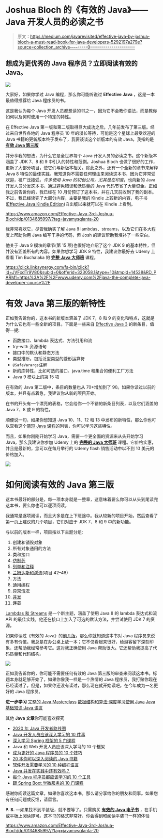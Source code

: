 # Joshua Bloch 的《有效的 Java》——Java 开发人员的必读之书

> 原文：<https://medium.com/javarevisited/effective-java-by-joshua-bloch-a-must-read-book-for-java-developers-5292197a279e?source=collection_archive---------0----------------------->

## 想成为更优秀的 Java 程序员？立即阅读有效的 Java。

[![](img/c332a49ee850571086a3ba4eb7789413.png)](https://www.amazon.com/Effective-Java-3rd-Joshua-Bloch/dp/0134685997/?tag=javamysqlanta-20)

大家好，如果你学过 Java 编程，那么你可能听说过 **Effective Java** ，这是一本最值得推荐给 Java 程序员的书。

这是我认为每个 Java 开发人员都想读的书之一，因为它不会教你语法，而是教你如何以及何时使用一个特定的特性。

在 Effective Java 第一版和第二版取得巨大成功之后，几年前发布了第三版。经过来自世界各地的 Java 程序员 10 年的漫长等待，可能是这个星球上最受欢迎的 Java 书籍的更新版本终于发布了，我要谈谈这个新版本的有效 Java，我指的是 [**有效 Java 第三版**](https://www.amazon.com/Effective-Java-3rd-Joshua-Bloch/dp/0134685997/?tag=javamysqlanta-20)

并分享我的想法，为什么它是全世界每个 Java 开发人员的必读之书。这个新版本涵盖了 JDK 7、8 和 9 中引入的特性和范例。Joshua Bloch 也做了很好的工作，更新了大部分项目，使它们与新版本相关。除此之外，还有一个全新的章节来解释 Java 8 特性的最佳实践。我知道你不需要任何理由来阅读这本书，因为它非常受欢迎，被广泛接受。*许多使用 Java 的初创公司，尤其是在印度*，也向新的 Java 开发人员分发这本书，通过避免错误和低质量的 Java 代码节省了大量资金。正如我之前告诉你的，我已经在 10 月份预订了这本书，并在几天前收到了我的副本。不过，我已经读完了大部分内容，主要是我的 Kindle 上较新的内容，电子书([Effective Java Kindle Edition](https://www.amazon.com/Effective-Java-3rd-Joshua-Bloch/dp/0134685997/?tag=javamysqlanta-20))自出版以来就可以在 Kindle 上看到。

<https://www.amazon.com/Effective-Java-3rd-Joshua-Bloch/dp/0134685997/?tag=javamysqlanta-20>  

我非常喜欢它，尽管我确实了解 Java 8 lambdas、streams，以及它们在多大程度上帮助你用 Java 编写干净的代码，但 Josh 的建议帮助我填补了一些空白。

他关于 Java 9 模块的章节(第 15 项)也很好地介绍了这个 JDK 9 的基本特性，但并没有涵盖所有的内容。如果你想学习 JDK 9 特性，我建议你最好去 Udemy 上看看 Tim Buchalaka 的 [**完整 Java 大师班**](https://click.linksynergy.com/fs-bin/click?id=JVFxdTr9V80&subid=0&offerid=323058.1&type=10&tmpid=14538&RD_PARM1=https%3A%2F%2Fwww.udemy.com%2Fjava-the-complete-java-developer-course%2F) 课程。

<https://click.linksynergy.com/fs-bin/click?id=JVFxdTr9V80&subid=0&offerid=323058.1&type=10&tmpid=14538&RD_PARM1=https%3A%2F%2Fwww.udemy.com%2Fjava-the-complete-java-developer-course%2F>  

# 有效 Java 第三版的新特性

正如我告诉你的，这本书的新版本涵盖了 JDK 7，8 和 9 的变化和特点，这就是为什么它也有一些全新的项目。下面是一些来自 [Effective Java 3](https://www.amazon.com/Effective-Java-3rd-Joshua-Bloch/dp/0134685997/?tag=javamysqlanta-20) 的新条目，值得一提:

*   函数接口、lambda 表达式、方法引用和流
*   try-with 资源语句
*   接口中的默认和静态方法
*   类型推断，包括泛型类型的菱形运算符
*   `@SafeVarargs`注解
*   新的库特性，比如可选的接口、java.time 和集合的便利工厂方法
*   Java 9 模块上的第 15 项

在有效的 Java 第二版中，条目的数量也从 70+增加到了 90。如果你读过以前的版本，并且有点着急，我建议你从新的项目开始。

在书的开头有一个漂亮的表格，它会给你一个不错的新条目列表，以及它们涵盖的 Java 7、8 或 9 的特性。

顺便说一句，如果你想知道 Java 10、11、12 和 13 中发布的新特性，那么你也可以查看这个[简短 Java 课程](/javarevisited/top-5-courses-to-learn-new-features-of-java-8-to-java-13-107eb51d2a13)的列表，你可以学习这些特性。

而且，如果你刚刚开始学习 Java，需要一个更全面的资源来从头开始学习 Java，那么我建议你参加 Udemy 上的 [**完整的 Java 大师班**](https://click.linksynergy.com/fs-bin/click?id=JVFxdTr9V80&subid=0&offerid=323058.1&type=10&tmpid=14538&RD_PARM1=https%3A%2F%2Fwww.udemy.com%2Fjava-the-complete-java-developer-course%2F) 课程。它价格实惠，并且是最新的，您可以在每月举行的 Udemy flash 销售活动中以不到 10 美元的价格加入。

[![](img/87692b25a5c0330d2c439f69ad3868f1.png)](https://click.linksynergy.com/fs-bin/click?id=JVFxdTr9V80&subid=0&offerid=323058.1&type=10&tmpid=14538&RD_PARM1=https%3A%2F%2Fwww.udemy.com%2Fjava-the-complete-java-developer-course%2F)

# 如何阅读有效的 Java 第三版

这本书最好的部分是，每一项本身就是一整章，这意味着要么你可以从头到尾读完这本书，要么你也可以逐项阅读。

我通常是逐项阅读，而且大多是在上下班途中。我从较新的项目开始，然后查看了第一页上建议的几个项目，它们对应于 JDK 7、8 和 9 中的新功能。

与以前的版本一样，项目按以下主题分组:

1.  创建和销毁对象
2.  所有对象通用的方法
3.  类和接口
4.  [仿制药](https://www.java67.com/2019/07/top-50-java-generics-and-collection-interview-questions.html)
5.  [列举和注释](http://www.java67.com/2012/10/java-enum-concepts-and-fundamentals.html)
6.  [兰姆达斯和溪流](/javarevisited/8-best-lambdas-stream-and-functional-programming-courses-for-java-developers-3d1836a97a1d)(项目 42–48)
7.  方法
8.  通用编程
9.  [异常情况](https://javarevisited.blogspot.com/2013/06/10-java-exception-and-error-interview-questions-answers-programming.html#axzz5zeL8gFVC)
10.  [并发](/javarevisited/8-best-multithreading-and-concurrency-courses-for-experienced-java-developers-8acfd3b25094)
11.  [连载](https://www.java67.com/2020/05/15-java-serialization-interview-questions-answers.html)

[Lambdas 和 Streams](/javarevisited/7-best-java-tutorials-and-books-to-learn-lambda-expression-and-stream-api-and-other-features-3083e6038e14?source=---------14------------------) 是一个新主题，涵盖了使用 Java 8 的 lambda 表达式和流 API 的最佳实践。他还在接口上加入了可选的默认方法，并尝试使用 JDK 7 的资源。

如果你读过《有效的 Java》的[前几版](http://javarevisited.blogspot.sg/2017/06/is-joshua-blochs-effective-java-still-valid-in-the-era-of-java-8.html)，那么你就知道这本书对 Java 程序员来说有多有价值。我总是在办公桌上放一本；它不仅看起来很好，给游客留下深刻印象，还帮助我经常参考它。这对我正确使用 Java 帮助很大。它还帮助我提高了代码质量和代码结构。

[![](img/0425c2ad8f401c16eac08f172aba126c.png)](https://www.amazon.com/Effective-Java-3rd-Joshua-Bloch/dp/0134685997/?tag=javamysqlanta-20)

正如我告诉你的，你可能不需要任何有效的 Java 第三版的审查来阅读这本书。标题本身就足够开始了，如果你像我一样是一个热情的 Java 程序员，我打赌你现在已经读过了。但是，如果你还没有读过，那么现在就开始读吧，在今年成为一名更好的 Java 程序员。

**进一步学习**
[完整的 Java Masterclass](https://click.linksynergy.com/fs-bin/click?id=JVFxdTr9V80&subid=0&offerid=323058.1&type=10&tmpid=14538&RD_PARM1=https%3A%2F%2Fwww.udemy.com%2Fjava-the-complete-java-developer-course%2F)
[数据结构和算法:深度学习使用 Java](https://click.linksynergy.com/fs-bin/click?id=JVFxdTr9V80&subid=0&offerid=323058.1&type=10&tmpid=14538&RD_PARM1=https%3A%2F%2Fwww.udemy.com%2Fdata-structures-and-algorithms-deep-dive-using-java%2F)
[Java 基础知识:Java 语言](https://pluralsight.pxf.io/c/1193463/424552/7490?u=https%3A%2F%2Fwww.pluralsight.com%2Fcourses%2Fjava-fundamentals-language)

其他 **Java 文章**你可能喜欢探究

*   [2020 年 Java 开发者路线图](https://javarevisited.blogspot.com/2019/10/the-java-developer-roadmap.html#123)
*   [Java 开发人员应该深入学习的 10 件事](http://javarevisited.blogspot.sg/2017/12/10-things-java-programmers-should-learn.html#axzz53JaDYLsP)
*   [深入学习 Spring 框架的 5 门课程](https://javarevisited.blogspot.com/2018/06/top-6-spring-framework-online-courses-Java-programmers.html)
*   Java 和 Web 开发人员应该深入学习的 10 个框架
*   [成为更好的 Java 程序员的 10 个技巧](https://javarevisited.blogspot.com/2018/05/10-tips-to-become-better-java-developer.html#axzz61Tq0rRG1)
*   [20 本你可以深入阅读的 Java 书籍](http://javarevisited.blogspot.sg/2017/12/top-20-java-books-of-2017-which-you-can-read-in-2018.html)
*   [软件开发需要学习的 10 种编程语言](http://www.java67.com/2017/12/10-programming-languages-to-learn-in.html)
*   [Java 并发在实践中还有效吗？](http://javarevisited.blogspot.sg/2016/12/is-java-concurrency-in-practice-still-relevant-in-era-of-java8.html)
*   [每个 Java 程序员都应该学习的 10 个工具](https://www.java67.com/2018/04/10-tools-java-developers-should-learn.html)
*   [跟 Spring Boot 学微服务的 10 门课程](https://dev.to/javinpaul/top-10-courses-to-learn-spring-boot-and-microservices-for-java-programmers-3hjg)

感谢你阅读这篇文章，如果你喜欢这本书，那么请分享给你的朋友和同事。如果您有任何问题或反馈，请留言。

**P. S.** —如果找不到平装版，就不要等了。只需购买 [**有效的 Java 电子书**](https://www.amazon.com/Effective-Java-3rd-Joshua-Bloch/dp/0134685997/?tag=javamysqlanta-20) ，在手机或平板上阅读即可。这本书的格式非常好，你会得到和阅读平装书一样的体验

<https://www.amazon.com/Effective-Java-3rd-Joshua-Bloch/dp/0134685997/?tag=javamysqlanta-20> 
